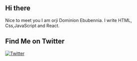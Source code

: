 ## Hi there 
 Nice to meet you
  I am orji Dominion Ebubennia.
   I write HTML, Css,JavaScript and     React.
     
## Find Me on Twitter
[![Twitter](https://img.shields.io/badge/Twitter-%40your_twitter_handle-blue?logo=twitter)](https://twitter.com/dodos_ebn)





<!---
dodosebn/dodosebn is a ✨ special ✨ repository because its `README.md` (this file) appears on your GitHub profile.
You can click the Preview link to take a look at your changes.
--->
